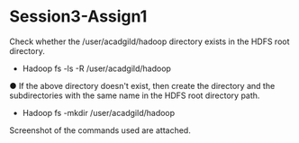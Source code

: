 # Session3-Assign1

Check whether the /user/acadgild/hadoop directory exists in the HDFS root
directory.
- Hadoop fs -ls -R /user/acadgild/hadoop

● If the above directory doesn't exist, then create the directory and the subdirectories
with the same name in the HDFS root directory path.
- Hadoop fs -mkdir /user/acadgild/hadoop

Screenshot of the commands used are attached.
